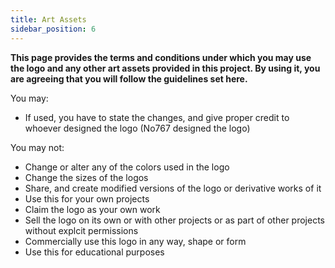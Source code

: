 ```yaml
---
title: Art Assets
sidebar_position: 6
---
```

**This page provides the terms and conditions under which you may use the logo and any other art assets provided in this project. By using it, you are agreeing that you will follow the guidelines set here.**

You may:

- If used, you have to state the changes, and give proper credit to whoever designed the logo (No767 designed the logo)

You may not:

- Change or alter any of the colors used in the logo
- Change the sizes of the logos
- Share, and create modified versions of the logo or derivative works of it
- Use this for your own projects
- Claim the logo as your own work
- Sell the logo on its own or with other projects or as part of other projects without explcit permissions
- Commercially use this logo in any way, shape or form
- Use this for educational purposes
